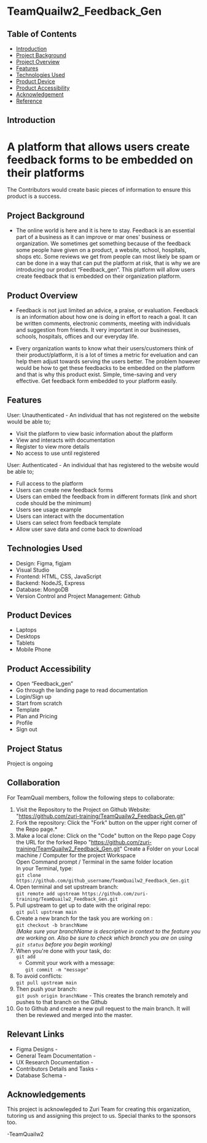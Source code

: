 # TeamQuailw2_Feedback_Gen

## Table of Contents

* [Introduction](#introduction)
* [Project Background](#project-background)
* [Project Overview](#project-overview)
* [Features](#features)
* [Technologies Used](#technologies-used)
* [Product Device](#product-device)
* [Product Accessibility](#product-accessibility)
* [Acknowledgement](#acknowledgement)
* [Reference](#reference)


## Introduction
A platform that allows users create feedback forms to be embedded on their platforms
============================================
The Contributors would create basic pieces of information to ensure this product is a success.

## Project Background
* The online world is here and it is here to stay. Feedback is an essential part of a business as it can improve or mar ones' business or organization. 
We sometimes get something because of the feedback some people have given on a product, a website, school, hospitals, shops etc. Some reviews we get from people can most likely be spam or can be done in a way that can put the platform at risk, that is why we are introducing our product “Feedback_gen”.
This platform will allow users create feedback that is embedded on their organization platform.

## Product Overview
* Feedback is not just limited an advice, a praise, or evaluation. Feedback is an information about how one is doing in effort to reach a goal. It can be written comments, electronic comments, meeting with individuals and suggestion from friends. It very important in our businesses, schools, hospitals, offices and our everyday life.

* Every organization wants to know what their users/customers think of their product/platform, it is a lot of times a metric for eveluation and can help them adjust towards serving the users better. The problem however would be how to get these feedbacks to be embedded on the platform and that is why this product exist. Simple, time-saving and very effective. Get feedback form embedded to your platform easily.

## Features

User: Unauthenticated - An individual that has not registered on the website would be able to;

* Visit the platform to view basic information about the platform
* View and interacts with documentation
* Register to view more details
* No access to use until registered

User: Authenticated - An individual that has registered to the website would be able to;
* Full access to the platform
* Users can create new feedback forms
* Users can embed the feedback from in different formats (link and short code should be the minimum)
* Users see usage example
* Users can interact with the documentation
* Users can select from feedback template
* Allow user save data and come back to download

## Technologies Used
* Design: Figma, figjam
* Visual Studio 
* Frontend: HTML, CSS, JavaScript
* Backend: NodeJS, Express
* Database: MongoDB
* Version Control and Project Management: Github

## Product Devices
* Laptops
* Desktops
* Tablets
* Mobile Phone

## Product Accessibility
* Open “Feedback_gen”
* Go through the landing page to read documentation
* Login/Sign up
* Start from scratch
* Template
* Plan and Pricing
* Profile
* Sign out

## Project Status
 Project is ongoing
 
## Collaboration
For TeamQuail members, follow the following steps to collaborate:
1. Visit the Repository to the Project on Github Website: "https://github.com/zuri-training/TeamQuailw2_Feedback_Gen.git" <br/>
2. Fork the repository: Click the "Fork" button on the upper right corner of the Repo page.* <br/>
3. Make a local clone: 
     Click on the "Code" button on the Repo page 
     Copy the URL for the forked Repo "https://github.com/zuri-training/TeamQuailw2_Feedback_Gen.git" 
     Create a Folder on your Local machine / Computer for the project Workspace <br/>
     Open Command prompt / Terminal in the same folder location <br/>
     In your Terminal, type: <br/>
        `git clone https://github.com/github_username/TeamQuailw2_Feedback_Gen.git`
4. Open terminal and set upstream branch: <br/>
    `git remote add upstream https://github.com/zuri-training/TeamQuailw2_Feedback_Gen.git`
5. Pull upstream to get up to date with the original repo:<br/>
    `git pull upstream main`
6. Create a new branch for the task you are working on :<br/>
    `git checkout -b branchName`<br/>
    *(Make sure your branchName is descriptive in context to the feature you are working on. Also be sure to check which branch you are on using `git status` before you begin working)*
7. When you're done with your task, do:<br/>
    `git add`<br/>
   - Commit your work with a message:<br/>
   `git commit -m "message"`
8. To avoid conflicts:<br/>
    `git pull upstream main`
9. Then push your branch:<br/>
    `git push origin branchName` - This creates the branch remotely and pushes to that branch on the Github
10. Go to Github and create a new pull request to the main branch. It will then be reviewed and merged into the master.

## Relevant Links
* Figma Designs - 
* General Team Documentation - 
* UX Research Documentation - 
* Contributors Details and Tasks - 
* Database Schema - 

## Acknowledgements

This project is acknowlegded to Zuri Team for creating this organization, tutoring us and assigning this project to us.
Special thanks to the sponsors too.

-TeamQuailw2







